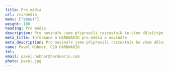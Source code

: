 ```yaml
---
title: Pro média
url: /cs/media
menu: ["about"]
weight: 100
heading: Pro média
description: Pro novináře jsme připravili rozcestník ke všem důležitým informacím a&nbsp;podkladům pro usnadnění spolupráce.
meta_title: Informace o HARDWARIO pro média a novináře
meta_description: Pro novináře jsme připravili rozcestník ke všem důležitým informacím a&nbsp;podkladům pro usnadnění spolupráce.
name: Pavel Hübner, CEO HARDWARIO
tel: 
email: pavel.hubner@hardwario.com
photo: pavel.jpg
---
```

